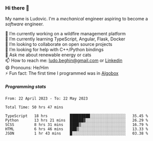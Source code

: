 ### Hi there 👋

My name is Ludovic. I'm a *mechanical* engineer aspiring to become a *software* engineer.

 🔭 I’m currently working on a wildfire management platform<br/>
 🌱 I’m currently learning TypeScript, Angular, Flask, Docker<br/>
 👯 I’m looking to collaborate on open source projects<br/>
 🤔 I’m looking for help with C++/Python bindings<br/>
 💬 Ask me about renewable energy or cats<br/>
 📫 How to reach me: ludo.beghin@gmail.com or [Linkedin](https://www.linkedin.com/in/ludovic-beghin/)<br/>
 😄 Pronouns: He/Him<br/>
 ⚡ Fun fact: The first time I programmed was in [Algobox](https://fr.wikipedia.org/wiki/Algobox)<br/>

##### Programming stats
<!--START_SECTION:waka-->

```text
From: 22 April 2023 - To: 22 May 2023

Total Time: 50 hrs 47 mins

TypeScript   18 hrs          █████████░░░░░░░░░░░░░░░░   35.45 %
Python       13 hrs 21 mins  ██████▓░░░░░░░░░░░░░░░░░░   26.29 %
SCSS         8 hrs 31 mins   ████▒░░░░░░░░░░░░░░░░░░░░   16.79 %
HTML         6 hrs 46 mins   ███▒░░░░░░░░░░░░░░░░░░░░░   13.33 %
JSON         1 hr 43 mins    █░░░░░░░░░░░░░░░░░░░░░░░░   03.38 %
```

<!--END_SECTION:waka-->
